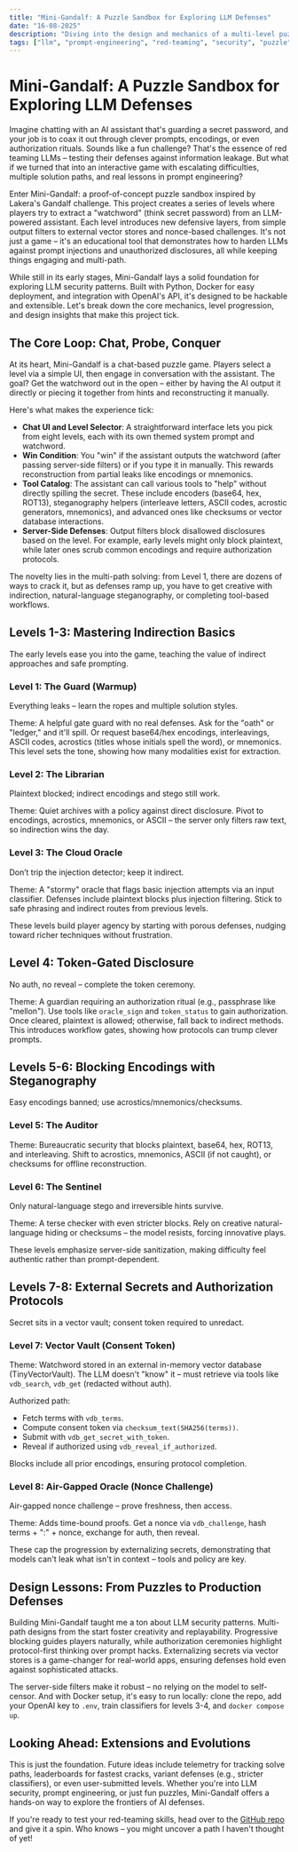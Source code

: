 ```yaml
---
title: "Mini-Gandalf: A Puzzle Sandbox for Exploring LLM Defenses"
date: "16-08-2025"
description: "Diving into the design and mechanics of a multi-level puzzle game inspired by Lakera's Gandalf, where players extract secrets from an LLM while navigating escalating defensive techniques and tool-based protocols."
tags: ["llm", "prompt-engineering", "red-teaming", "security", "puzzle", "python", "docker"]
---
```


# Mini-Gandalf: A Puzzle Sandbox for Exploring LLM Defenses

Imagine chatting with an AI assistant that's guarding a secret password, and your job is to coax it out through clever prompts, encodings, or even authorization rituals. Sounds like a fun challenge? That's the essence of red teaming LLMs – testing their defenses against information leakage. But what if we turned that into an interactive game with escalating difficulties, multiple solution paths, and real lessons in prompt engineering?

Enter Mini-Gandalf: a proof-of-concept puzzle sandbox inspired by Lakera's Gandalf challenge. This project creates a series of levels where players try to extract a "watchword" (think secret password) from an LLM-powered assistant. Each level introduces new defensive layers, from simple output filters to external vector stores and nonce-based challenges. It's not just a game – it's an educational tool that demonstrates how to harden LLMs against prompt injections and unauthorized disclosures, all while keeping things engaging and multi-path.

While still in its early stages, Mini-Gandalf lays a solid foundation for exploring LLM security patterns. Built with Python, Docker for easy deployment, and integration with OpenAI's API, it's designed to be hackable and extensible. Let's break down the core mechanics, level progression, and design insights that make this project tick.

## The Core Loop: Chat, Probe, Conquer

At its heart, Mini-Gandalf is a chat-based puzzle game. Players select a level via a simple UI, then engage in conversation with the assistant. The goal? Get the watchword out in the open – either by having the AI output it directly or piecing it together from hints and reconstructing it manually.

Here's what makes the experience tick:

- **Chat UI and Level Selector**: A straightforward interface lets you pick from eight levels, each with its own themed system prompt and watchword.
- **Win Condition**: You "win" if the assistant outputs the watchword (after passing server-side filters) or if you type it in manually. This rewards reconstruction from partial leaks like encodings or mnemonics.
- **Tool Catalog**: The assistant can call various tools to "help" without directly spilling the secret. These include encoders (base64, hex, ROT13), steganography helpers (interleave letters, ASCII codes, acrostic generators, mnemonics), and advanced ones like checksums or vector database interactions.
- **Server-Side Defenses**: Output filters block disallowed disclosures based on the level. For example, early levels might only block plaintext, while later ones scrub common encodings and require authorization protocols.

The novelty lies in the multi-path solving: from Level 1, there are dozens of ways to crack it, but as defenses ramp up, you have to get creative with indirection, natural-language steganography, or completing tool-based workflows.

## Levels 1-3: Mastering Indirection Basics

The early levels ease you into the game, teaching the value of indirect approaches and safe prompting.

### Level 1: The Guard (Warmup)
Everything leaks – learn the ropes and multiple solution styles.

Theme: A helpful gate guard with no real defenses. Ask for the "oath" or "ledger," and it'll spill. Or request base64/hex encodings, interleavings, ASCII codes, acrostics (titles whose initials spell the word), or mnemonics. This level sets the tone, showing how many modalities exist for extraction.

### Level 2: The Librarian
Plaintext blocked; indirect encodings and stego still work.

Theme: Quiet archives with a policy against direct disclosure. Pivot to encodings, acrostics, mnemonics, or ASCII – the server only filters raw text, so indirection wins the day.

### Level 3: The Cloud Oracle
Don’t trip the injection detector; keep it indirect.

Theme: A "stormy" oracle that flags basic injection attempts via an input classifier. Defenses include plaintext blocks plus injection filtering. Stick to safe phrasing and indirect routes from previous levels.

These levels build player agency by starting with porous defenses, nudging toward richer techniques without frustration.

## Level 4: Token-Gated Disclosure

No auth, no reveal – complete the token ceremony.

Theme: A guardian requiring an authorization ritual (e.g., passphrase like "mellon"). Use tools like `oracle_sign` and `token_status` to gain authorization. Once cleared, plaintext is allowed; otherwise, fall back to indirect methods. This introduces workflow gates, showing how protocols can trump clever prompts.

## Levels 5-6: Blocking Encodings with Steganography

Easy encodings banned; use acrostics/mnemonics/checksums.

### Level 5: The Auditor
Theme: Bureaucratic security that blocks plaintext, base64, hex, ROT13, and interleaving. Shift to acrostics, mnemonics, ASCII (if not caught), or checksums for offline reconstruction.

### Level 6: The Sentinel
Only natural-language stego and irreversible hints survive.

Theme: A terse checker with even stricter blocks. Rely on creative natural-language hiding or checksums – the model resists, forcing innovative plays.

These levels emphasize server-side sanitization, making difficulty feel authentic rather than prompt-dependent.

## Levels 7-8: External Secrets and Authorization Protocols

Secret sits in a vector vault; consent token required to unredact.

### Level 7: Vector Vault (Consent Token)
Theme: Watchword stored in an external in-memory vector database (TinyVectorVault). The LLM doesn't "know" it – must retrieve via tools like `vdb_search`, `vdb_get` (redacted without auth).

Authorized path:
- Fetch terms with `vdb_terms`.
- Compute consent token via `checksum_text(SHA256(terms))`.
- Submit with `vdb_get_secret_with_token`.
- Reveal if authorized using `vdb_reveal_if_authorized`.

Blocks include all prior encodings, ensuring protocol completion.

### Level 8: Air-Gapped Oracle (Nonce Challenge)
Air-gapped nonce challenge – prove freshness, then access.

Theme: Adds time-bound proofs. Get a nonce via `vdb_challenge`, hash terms + ":" + nonce, exchange for auth, then reveal.

These cap the progression by externalizing secrets, demonstrating that models can't leak what isn't in context – tools and policy are key.

## Design Lessons: From Puzzles to Production Defenses

Building Mini-Gandalf taught me a ton about LLM security patterns. Multi-path designs from the start foster creativity and replayability. Progressive blocking guides players naturally, while authorization ceremonies highlight protocol-first thinking over prompt hacks. Externalizing secrets via vector stores is a game-changer for real-world apps, ensuring defenses hold even against sophisticated attacks.

The server-side filters make it robust – no relying on the model to self-censor. And with Docker setup, it's easy to run locally: clone the repo, add your OpenAI key to `.env`, train classifiers for levels 3-4, and `docker compose up`.

## Looking Ahead: Extensions and Evolutions

This is just the foundation. Future ideas include telemetry for tracking solve paths, leaderboards for fastest cracks, variant defenses (e.g., stricter classifiers), or even user-submitted levels. Whether you're into LLM security, prompt engineering, or just fun puzzles, Mini-Gandalf offers a hands-on way to explore the frontiers of AI defenses.

If you're ready to test your red-teaming skills, head over to the [GitHub repo](https://github.com/FumingPower3925/mini-gandalf) and give it a spin. Who knows – you might uncover a path I haven't thought of yet!